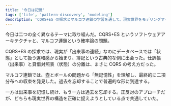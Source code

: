 ```yaml
---
title: '今日は記憶'
tags: ['life', 'pattern-discovery', 'modeling']
description: 'CQRS+ES の探求とマルコフ連鎖の学習を通して、現実世界をモデリングする異なるアプローチに共通する構造を見出した'
---
```


今日は二つの全く異なるテーマに取り組んだ。CQRS+ES というソフトウェアアーキテクチャと、マルコフ連鎖という確率論の問題。

CQRS+ES の探求では、現実が「出来事の連続」なのにデータベースでは「状態」として扱う違和感から始まり、簿記という古典的な例に出会った。仕訳帳（出来事）と貸借対照表（状態）の分離は、まさに CQRS の考え方だった。

マルコフ連鎖では、壺とボールの問題から「無記憶性」を理解し、最終的に二項分布への収束を発見した。過去を忘却することで普遍的な形に到達する。

一方は出来事を記憶し続け、もう一方は過去を忘却する。正反対のアプローチだが、どちらも現実世界の構造を正確に捉えようとしている点で共通していた。
